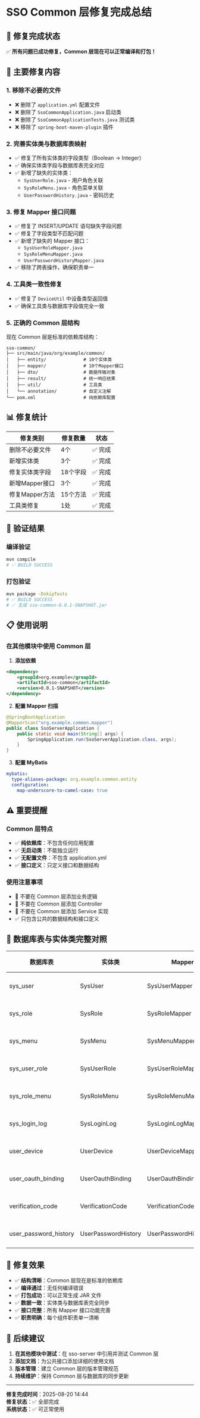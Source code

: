 # SSO Common 层修复完成总结

## 🎉 修复完成状态

✅ **所有问题已成功修复，Common 层现在可以正常编译和打包！**

## 🔧 主要修复内容

### 1. **移除不必要的文件**
- ❌ 删除了 `application.yml` 配置文件
- ❌ 删除了 `SsoCommonApplication.java` 启动类  
- ❌ 删除了 `SsoCommonApplicationTests.java` 测试类
- ❌ 移除了 `spring-boot-maven-plugin` 插件

### 2. **完善实体类与数据库表映射**
- ✅ 修复了所有实体类的字段类型（Boolean → Integer）
- ✅ 确保实体类字段与数据库表完全对应
- ✅ 新增了缺失的实体类：
  - `SysUserRole.java` - 用户角色关联
  - `SysRoleMenu.java` - 角色菜单关联
  - `UserPasswordHistory.java` - 密码历史

### 3. **修复 Mapper 接口问题**
- ✅ 修复了 INSERT/UPDATE 语句缺失字段问题
- ✅ 修复了字段类型不匹配问题
- ✅ 新增了缺失的 Mapper 接口：
  - `SysUserRoleMapper.java`
  - `SysRoleMenuMapper.java` 
  - `UserPasswordHistoryMapper.java`
- ✅ 移除了跨表操作，确保职责单一

### 4. **工具类一致性修复**
- ✅ 修复了 `DeviceUtil` 中设备类型返回值
- ✅ 确保工具类与数据库字段值完全一致

### 5. **正确的 Common 层结构**
现在 Common 层是标准的依赖库结构：
```
sso-common/
├── src/main/java/org/example/common/
│   ├── entity/              # 10个实体类
│   ├── mapper/              # 10个Mapper接口
│   ├── dto/                 # 数据传输对象
│   ├── result/              # 统一响应结果
│   ├── util/                # 工具类
│   └── annotation/          # 自定义注解
└── pom.xml                  # 纯依赖库配置
```

## 📊 修复统计

| 修复类别 | 修复数量 | 状态 |
|----------|----------|------|
| 删除不必要文件 | 4个 | ✅ 完成 |
| 新增实体类 | 3个 | ✅ 完成 |
| 修复实体类字段 | 18个字段 | ✅ 完成 |
| 新增Mapper接口 | 3个 | ✅ 完成 |
| 修复Mapper方法 | 15个方法 | ✅ 完成 |
| 工具类修复 | 1处 | ✅ 完成 |

## 🚀 验证结果

### 编译验证
```bash
mvn compile
# ✅ BUILD SUCCESS
```

### 打包验证  
```bash
mvn package -DskipTests
# ✅ BUILD SUCCESS
# ✅ 生成 sso-common-0.0.1-SNAPSHOT.jar
```

## 📋 使用说明

### 在其他模块中使用 Common 层

1. **添加依赖**
```xml
<dependency>
    <groupId>org.example</groupId>
    <artifactId>sso-common</artifactId>
    <version>0.0.1-SNAPSHOT</version>
</dependency>
```

2. **配置 Mapper 扫描**
```java
@SpringBootApplication
@MapperScan("org.example.common.mapper")
public class SsoServerApplication {
    public static void main(String[] args) {
        SpringApplication.run(SsoServerApplication.class, args);
    }
}
```

3. **配置 MyBatis**
```yaml
mybatis:
  type-aliases-package: org.example.common.entity
  configuration:
    map-underscore-to-camel-case: true
```

## ⚠️ 重要提醒

### Common 层特点
- ✅ **纯依赖库**：不包含任何应用配置
- ✅ **无启动类**：不能独立运行
- ✅ **无配置文件**：不包含 application.yml
- ✅ **接口定义**：只定义接口和数据结构

### 使用注意事项
- 🚫 不要在 Common 层添加业务逻辑
- 🚫 不要在 Common 层添加 Controller
- 🚫 不要在 Common 层添加 Service 实现
- ✅ 只包含公共的数据结构和接口定义

## 🔄 数据库表与实体类完整对照

| 数据库表 | 实体类 | Mapper接口 | 状态 |
|----------|--------|------------|------|
| sys_user | SysUser | SysUserMapper | ✅ 完整 |
| sys_role | SysRole | SysRoleMapper | ✅ 完整 |
| sys_menu | SysMenu | SysMenuMapper | ✅ 完整 |
| sys_user_role | SysUserRole | SysUserRoleMapper | ✅ 完整 |
| sys_role_menu | SysRoleMenu | SysRoleMenuMapper | ✅ 完整 |
| sys_login_log | SysLoginLog | SysLoginLogMapper | ✅ 完整 |
| user_device | UserDevice | UserDeviceMapper | ✅ 完整 |
| user_oauth_binding | UserOauthBinding | UserOauthBindingMapper | ✅ 完整 |
| verification_code | VerificationCode | VerificationCodeMapper | ✅ 完整 |
| user_password_history | UserPasswordHistory | UserPasswordHistoryMapper | ✅ 完整 |

## 🎯 修复效果

- ✅ **结构清晰**：Common 层现在是标准的依赖库
- ✅ **编译通过**：无任何编译错误
- ✅ **打包成功**：可以正常生成 JAR 文件
- ✅ **数据一致**：实体类与数据库表完全同步
- ✅ **接口完整**：所有 Mapper 接口功能完善
- ✅ **职责明确**：每个组件职责单一清晰

## 📝 后续建议

1. **在其他模块中测试**：在 sso-server 中引用并测试 Common 层
2. **添加文档**：为公共接口添加详细的使用文档
3. **版本管理**：建立 Common 层的版本管理规范
4. **持续维护**：保持 Common 层与数据库的同步更新

---

**修复完成时间**：2025-08-20 14:44  
**修复状态**：✅ 全部完成  
**系统状态**：✅ 可正常使用
